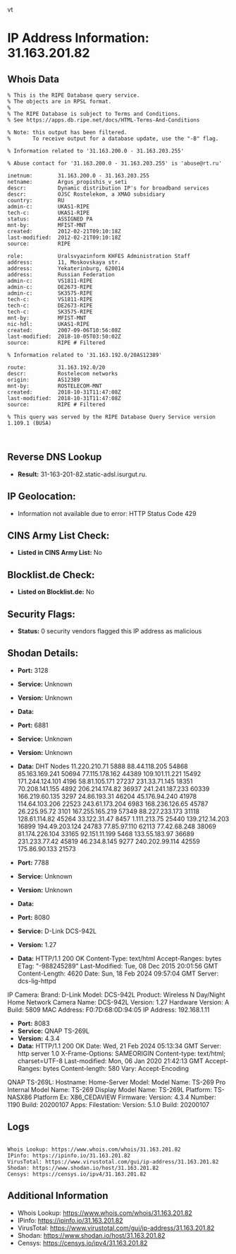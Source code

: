 vt
# IP Address Information: 31.163.201.82

## Whois Data
```
% This is the RIPE Database query service.
% The objects are in RPSL format.
%
% The RIPE Database is subject to Terms and Conditions.
% See https://apps.db.ripe.net/docs/HTML-Terms-And-Conditions

% Note: this output has been filtered.
%       To receive output for a database update, use the "-B" flag.

% Information related to '31.163.200.0 - 31.163.203.255'

% Abuse contact for '31.163.200.0 - 31.163.203.255' is 'abuse@rt.ru'

inetnum:        31.163.200.0 - 31.163.203.255
netname:        Argus_propishis_v_seti
descr:          Dynamic distribution IP's for broadband services
descr:          OJSC Rostelekom, a XMAO subsidiary
country:        RU
admin-c:        UKAS1-RIPE
tech-c:         UKAS1-RIPE
status:         ASSIGNED PA
mnt-by:         MFIST-MNT
created:        2012-02-21T09:10:18Z
last-modified:  2012-02-21T09:10:18Z
source:         RIPE

role:           Uralsvyazinform KHFES Administration Staff
address:        11, Moskovskaya str.
address:        Yekaterinburg, 620014
address:        Russian Federation
admin-c:        VS1811-RIPE
admin-c:        DE2673-RIPE
admin-c:        SK3575-RIPE
tech-c:         VS1811-RIPE
tech-c:         DE2673-RIPE
tech-c:         SK3575-RIPE
mnt-by:         MFIST-MNT
nic-hdl:        UKAS1-RIPE
created:        2007-09-06T10:56:08Z
last-modified:  2018-10-05T03:50:02Z
source:         RIPE # Filtered

% Information related to '31.163.192.0/20AS12389'

route:          31.163.192.0/20
descr:          Rostelecom networks
origin:         AS12389
mnt-by:         ROSTELECOM-MNT
created:        2018-10-31T11:47:08Z
last-modified:  2018-10-31T11:47:08Z
source:         RIPE # Filtered

% This query was served by the RIPE Database Query Service version 1.109.1 (BUSA)



```
## Reverse DNS Lookup
- **Result:** 31-163-201-82.static-adsl.isurgut.ru.

## IP Geolocation:
- Information not available due to error: HTTP Status Code 429

## CINS Army List Check:
- **Listed in CINS Army List:** 
No

## Blocklist.de Check:
- **Listed on Blocklist.de:** 
No

## Security Flags:
- **Status:** 0 security vendors flagged this IP address as malicious

## Shodan Details:
- **Port:** 3128
- **Service:** Unknown
- **Version:** Unknown
- **Data:** 

- **Port:** 6881
- **Service:** Unknown
- **Version:** Unknown
- **Data:** DHT Nodes
11.220.210.71	5888
88.44.118.205	54868
85.163.169.241	50694
77.115.178.162	44389
109.101.11.221	15492
171.244.124.101	4196
58.81.105.171	27237
231.33.71.145	18351
70.208.141.155	4892
206.214.174.82	36937
241.241.187.233	60339
166.219.60.135	3297
24.86.193.31	46204
45.176.94.240	41978
114.64.103.206	22523
243.61.173.204	6983
168.236.126.65	45787
26.225.95.72	3101
167.255.165.219	57349
88.227.233.173	31118
128.61.114.82	45264
33.122.31.47	8457
1.111.213.75	25440
139.212.14.203	16899
194.49.203.124	24783
77.85.97.110	62113
77.42.68.248	38069
81.174.226.104	33165
92.151.11.199	5468
133.55.183.97	36689
231.233.77.42	45819
46.234.8.145	9277
240.202.99.114	42559
175.86.90.133	21573


- **Port:** 7788
- **Service:** Unknown
- **Version:** Unknown
- **Data:** 

- **Port:** 8080
- **Service:** D-Link DCS-942L
- **Version:** 1.27
- **Data:** HTTP/1.1 200 OK
Content-Type: text/html
Accept-Ranges: bytes
ETag: "-988245289"
Last-Modified: Tue, 08 Dec 2015 20:01:56 GMT
Content-Length: 4620
Date: Sun, 18 Feb 2024 09:57:04 GMT
Server: dcs-lig-httpd


IP Camera:
  Brand: D-Link
  Model: DCS-942L
  Product: Wireless N Day/Night Home Network Camera
  Name: DCS-942L
  Version: 1.27
  Hardware Version: A
  Build: 5809
  MAC Address: F0:7D:68:0D:94:05
  IP Address: 192.168.1.11


- **Port:** 8083
- **Service:** QNAP TS-269L
- **Version:** 4.3.4
- **Data:** HTTP/1.1 200 OK
Date: Wed, 21 Feb 2024 05:13:34 GMT
Server: http server 1.0
X-Frame-Options: SAMEORIGIN
Content-type: text/html; charset=UTF-8
Last-modified: Mon, 06 Jan 2020 21:42:13 GMT
Accept-Ranges: bytes
Content-length: 580
Vary: Accept-Encoding


QNAP TS-269L:
  Hostname: Home-Server
  Model:
    Model Name: TS-269 Pro
    Internal Model Name: TS-269
    Display Model Name: TS-269L
    Platform: TS-NASX86
    Platform Ex: X86_CEDAVIEW
  Firmware:
    Version: 4.3.4
    Number: 1190
    Build: 20200107
  Apps:
    Filestation:
      Version: 5.1.0
      Build: 20200107


## Logs
```

Whois Lookup: https://www.whois.com/whois/31.163.201.82
IPinfo: https://ipinfo.io/31.163.201.82
VirusTotal: https://www.virustotal.com/gui/ip-address/31.163.201.82
Shodan: https://www.shodan.io/host/31.163.201.82
Censys: https://censys.io/ipv4/31.163.201.82

```
## Additional Information
- Whois Lookup: https://www.whois.com/whois/31.163.201.82
- IPinfo: https://ipinfo.io/31.163.201.82
- VirusTotal: https://www.virustotal.com/gui/ip-address/31.163.201.82
- Shodan: https://www.shodan.io/host/31.163.201.82
- Censys: https://censys.io/ipv4/31.163.201.82

